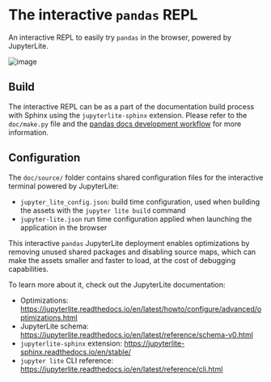 # The interactive `pandas` REPL

An interactive REPL to easily try `pandas` in the browser, powered by JupyterLite.

![image](https://user-images.githubusercontent.com/591645/175000291-e8c69f6f-5f2c-48d7-817c-cff05ab2cde9.png)

## Build

The interactive REPL can be as a part of the documentation build process
with Sphinx using the `jupyterlite-sphinx` extension. Please refer to the
`doc/make.py` file and the [pandas docs development workflow](https://pandas.pydata.org/docs/development/contributing_documentation.html#how-to-build-the-pandas-documentation) for more information.

## Configuration

The `doc/source/` folder contains shared configuration files for the interactive terminal powered by JupyterLite:

- `jupyter_lite_config.json`: build time configuration, used when building the assets with the `jupyter lite build` command
- `jupyter-lite.json` run time configuration applied when launching the application in the browser

This interactive `pandas` JupyterLite deployment enables optimizations by removing unused shared packages
and disabling source maps, which can make the assets smaller and faster to load, at the cost of debugging
capabilities.

To learn more about it, check out the JupyterLite documentation:

- Optimizations: https://jupyterlite.readthedocs.io/en/latest/howto/configure/advanced/optimizations.html
- JupyterLite schema: https://jupyterlite.readthedocs.io/en/latest/reference/schema-v0.html
- `jupyterlite-sphinx` extension: https://jupyterlite-sphinx.readthedocs.io/en/stable/
- `jupyter lite` CLI reference: https://jupyterlite.readthedocs.io/en/latest/reference/cli.html
